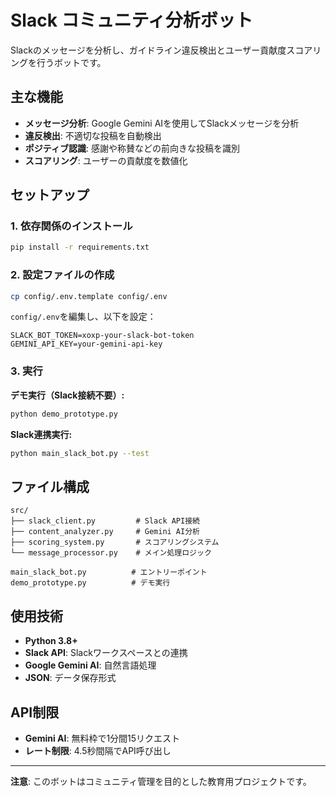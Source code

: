 # Slack コミュニティ分析ボット

Slackのメッセージを分析し、ガイドライン違反検出とユーザー貢献度スコアリングを行うボットです。

## 主な機能

- **メッセージ分析**: Google Gemini AIを使用してSlackメッセージを分析
- **違反検出**: 不適切な投稿を自動検出
- **ポジティブ認識**: 感謝や称賛などの前向きな投稿を識別
- **スコアリング**: ユーザーの貢献度を数値化

## セットアップ

### 1. 依存関係のインストール

```bash
pip install -r requirements.txt
```

### 2. 設定ファイルの作成

```bash
cp config/.env.template config/.env
```

`config/.env`を編集し、以下を設定：
```
SLACK_BOT_TOKEN=xoxp-your-slack-bot-token
GEMINI_API_KEY=your-gemini-api-key
```

### 3. 実行

**デモ実行（Slack接続不要）:**
```bash
python demo_prototype.py
```

**Slack連携実行:**
```bash
python main_slack_bot.py --test
```

## ファイル構成

```
src/
├── slack_client.py         # Slack API接続
├── content_analyzer.py     # Gemini AI分析
├── scoring_system.py       # スコアリングシステム
└── message_processor.py    # メイン処理ロジック

main_slack_bot.py          # エントリーポイント
demo_prototype.py          # デモ実行
```

## 使用技術

- **Python 3.8+**
- **Slack API**: Slackワークスペースとの連携
- **Google Gemini AI**: 自然言語処理
- **JSON**: データ保存形式

## API制限

- **Gemini AI**: 無料枠で1分間15リクエスト
- **レート制限**: 4.5秒間隔でAPI呼び出し

---

**注意**: このボットはコミュニティ管理を目的とした教育用プロジェクトです。